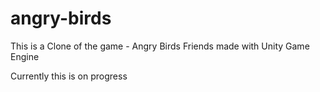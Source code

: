 # angry-birds
This is a Clone of the game - Angry Birds Friends made with Unity Game Engine

Currently this is on progress
